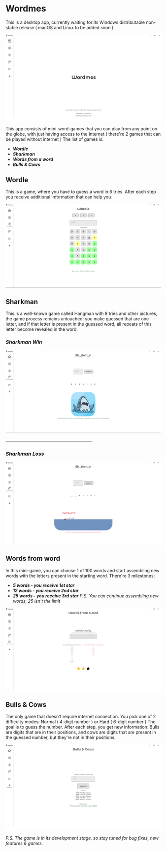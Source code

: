 # Wordmes
This is a desktop app, currently waiting for its Windows distributable non-stable release ( macOS and Linux to be added soon )

![Title Screen](wordmes_git_readme/title_screen.png)

This app consists of mini-word-games that you can play from any point on the globe, with just having access to the Internet ( there're 2 games that can be played without internet )
The list of games is:
  * ***Wordle***
  * ***Sharkman***
  * ***Words from a word***
  * ***Bulls & Cows***

## Wordle
This is a game, where you have to guess a word in 6 tries. After each step you receive additional information that can help you

![Wordle Screen](wordmes_git_readme/wordle_screen.png)

## Sharkman
This is a well-known game called Hangman with 8 tries and other pictures, the game process remains untouched: you make guessed that are one letter, and if that letter is present in the guessed word, all repeats of this letter become revealed in the word.

### ***Sharkman Win*** ###
![Sharkman Win Screen](wordmes_git_readme/sharkman_win_screen.png)

*————————————————————*

### ***Sharkman Loss*** ###
![Sharkman Lose Screen](wordmes_git_readme/sharkman_lost_screen.png)

## Words from word
In this mini-game, you can choose 1 of 100 words and start assembling new words with the letters present in the starting word. There're 3 milestones:
  * ***5 words - you receive 1st star***
  * ***12 words - you receive 2nd star***
  * ***25 words - you receive 3rd star***
*P.S. You can continue assembling new words, 25 isn't the limit*

![Words from word Screen](wordmes_git_readme/words_from_word_screen.png)

## Bulls & Cows
The only game that doesn't require internet connection. You pick one of 2 difficulty modes: Normal ( 4-digit number ) or Hard ( 6-digit number )
The goal is to guess the number. After each step, you get new information: Bulls are digits that are in their positions, and cows are digits that are present in the guessed number, but they're not in their positions.

![Words from word Screen](wordmes_git_readme/bulls_and_cows_screen.png)


*P.S. The game is in its development stage, so stay tuned for bug fixes, new features & games.*
